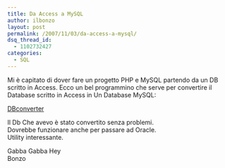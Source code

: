 ```yaml
---
title: Da Access a MySQL
author: ilbonzo
layout: post
permalink: /2007/11/03/da-access-a-mysql/
dsq_thread_id:
  - 1102732427
categories:
  - SQL
---
```

Mi è capitato di dover fare un progetto PHP e MySQL partendo da un DB scritto in Access. Ecco un bel programmino che serve per convertire il Database scritto in Access in Un Database MySQL:

[DBconverter][1]

Il Db Che avevo è stato convertito senza problemi.  
Dovrebbe funzionare anche per passare ad Oracle.  
Utility interessante.

Gabba Gabba Hey  
Bonzo

<div class='kindleWidget kindleLight' >
  
</div>



 [1]: http://zenwerx.com/products.php?id=2